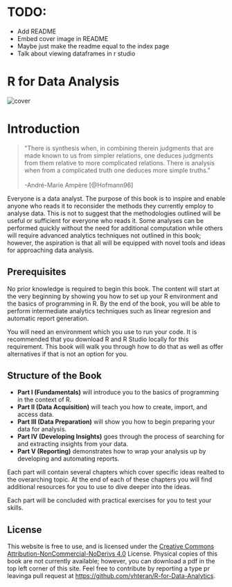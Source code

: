 # TODO:

- Add README
- Embed cover image in README
- Maybe just make the readme equal to the index page
- Talk about viewing dataframes in r studio

# R for Data Analysis

![cover](cover.png)

# Introduction

> "There is synthesis when, in combining therein judgments that are made known to us from simpler relations, one deduces judgments from them relative to more complicated relations. There is analysis when from a complicated truth one deduces more simple truths."  <br><br> -André-Marie Ampère [@Hofmann96]

Everyone is a data analyst. The purpose of this book is to inspire and enable anyone who reads it to reconsider the methods they currently employ to analyse data. This is not to suggest that the methodologies outlined will be useful or sufficient for everyone who reads it. Some analyses can be performed quickly without the need for additional computation while others will require advanced analytics techniques not outlined in this book; however, the aspiration is that all will be equipped with novel tools and ideas for approaching data analysis.

## Prerequisites

No prior knowledge is required to begin this book. The content will start at the very beginning by showing you how to set up your R environment and the basics of programming in R. By the end of the book, you will be able to perform intermediate analytics techniques such as linear regresion and automatic report generation.

You will need an environment which you use to run your code. It is recommended that you download R and R Studio locally for this requirement. This book will walk you through how to do that as well as offer alternatives if that is not an option for you.

## Structure of the Book

- **Part I (Fundamentals)** will introduce you to the basics of programming in the context of R.
- **Part II (Data Acquisition)** will teach you how to create, import, and access data.
- **Part III (Data Preparation)** will show you how to begin preparing your data for analysis.
- **Part IV (Developing Insights)** goes through the process of searching for and extracting insights from your data.
- **Part V (Reporting)** demonstrates how to wrap your analysis up by developing and automating reports.

Each part will contain several chapters which cover specific ideas realted to the overarching topic. At the end of each of these chapters you will find additional resources for you to use to dive deeper into the ideas.

Each part will be concluded with practical exercises for you to test your skills.

## License

This website is free to use, and is licensed under the [Creative Commons Attribution-NonCommercial-NoDerivs 4.0](https://creativecommons.org/licenses/by-nc-nd/4.0/) License. Physical copies of this book are not currently available; however, you can download a pdf in the top left corner of this site. Feel free to contribute by reporting a type pr leavinga pull request at <https://github.com/vhteran/R-for-Data-Analytics>.
